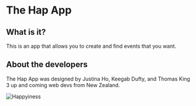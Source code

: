 # The Hap App

## What is it?

This is an app that allows you to create and find events that you want.

## About the developers

The Hap App was designed by Justina Ho, Keegab Dufty, and Thomas King 3 up and coming web devs from New Zealand. 

![Happyiness](happiness.jpg)
